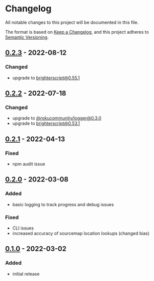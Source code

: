 # Changelog
All notable changes to this project will be documented in this file.

The format is based on [Keep a Changelog](https://keepachangelog.com/en/1.0.0/),
and this project adheres to [Semantic Versioning](https://semver.org/spec/v2.0.0.html).



## [0.2.3](https://github.com/rokucommunity/roku-report-analyzer/compare/v0.2.2...0.2.3) - 2022-08-12
### Changed
 - upgrade to [brighterscript@0.55.1](https://github.com/rokucommunity/brighterscript/blob/master/CHANGELOG.md#0551---2022-08-07)



## [0.2.2](https://github.com/rokucommunity/roku-report-analyzer/compare/v0.2.1...0.2.2) - 2022-07-18
### Changed
 - upgrade to [@rokucommunity/logger@0.3.0](https://github.com/rokucommunity/logger/blob/master/CHANGELOG.md#030---2022-04-19)
 - upgrade to [brighterscript@0.53.1](https://github.com/rokucommunity/brighterscript/blob/master/CHANGELOG.md#0531---2022-07-15)



## [0.2.1](https://github.com/rokucommunity/roku-report-analyzer/compare/v0.2.0...v0.2.1) - 2022-04-13
### Fixed
 - npm audit issue



## [0.2.0](https://github.com/rokucommunity/roku-report-analyzer/compare/v0.1.0...v0.2.0) - 2022-03-08
### Added
 - basic logging to track progress and debug issues
### Fixed
 - CLI issues
 - increased accuracy of sourcemap location lookups (changed bias)



## [0.1.0](https://github.com/rokucommunity/roku-report-analyzer/compare/eeaf5ca45ea7f46fc852badacf54c1ddffbca61f...v0.1.0) - 2022-03-02
### Added
 - initial release
